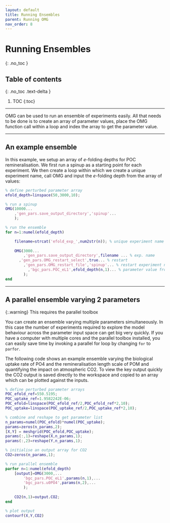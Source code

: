 ```yaml
---
layout: default
title: Running Ensembles
parent: Running OMG
nav_order: 8
---
```


# Running Ensembles 
{: .no_toc }

## Table of contents
{: .no_toc .text-delta }

1. TOC
{:toc}

---

OMG can be used to run an ensemble of experiments easily. All that needs to be done is to create an array of parameter values, place the OMG function call within a loop and index the array to get the parameter value. 

---

## An example ensemble

In this example, we setup an array of _e_-folding depths for POC remineralisation. We first run a spinup as a starting point for each experiment. We then create a loop within which we create a unique experiment name, call OMG and input the _e_-folding depth from the array of values:

```matlab
% define perturbed parameter array
efold_depth=linspace(50,3000,10);

% run a spinup
OMG(10000...
	,'gen_pars.save_output_directory','spinup'...
	);

% run the ensemble
for n=1:numel(efold_depth)

	filename=strcat('efold_exp_',num2str(n)); % unique experiment name
	
	OMG(3000...
    	,'gen_pars.save_output_directory',filename ... % exp. name
      ,'gen_pars.OMG_restart_select',true... % restart
	    ,'gen_pars.OMG_restart_file','spinup'... % restart experiment name
		  ,'bgc_pars.POC_eL1',efold_depth(n,1)... % parameter value from array
		);
end	
```

---

##  A parallel ensemble varying 2 parameters

{:.warning}
This requires the parallel toolbox

You can create an ensemble varying multiple parameters simultaneously. In this case the number of experiments required to explore the model behaviour across the parameter input space can get big very quickly. If you have a computer with multiple cores and the parallel toolbox installed, you can easily save time by invoking a parallel for loop by changing `for` to `parfor`.

The following code shows an example ensemble varying the biological uptake rate of PO4 and the remineralisation length scale of POM and quantifying the impact on atmospheric CO2. To view the key output quickly the CO2 output is saved directly to the workspace and copied to an array which can be plotted against the inputs. 

```matlab
% define perturbed parameter arrays
POC_efold_ref=550.5195;
POC_uptake_ref=1.9582242E-06;
POC_efold=linspace(POC_efold_ref/2,POC_efold_ref*2,10);
POC_uptake=linspace(POC_uptake_ref/2,POC_uptake_ref*2,10);

% combine and reshape to get parameter list
n_params=numel(POC_efold)*numel(POC_uptake);
params=zeros(n_params,2); 
[X,Y] = meshgrid(POC_efold,POC_uptake);
params(:,1)=reshape(X,n_params,1);
params(:,2)=reshape(Y,n_params,1);

% initialise an output array for CO2
CO2=zeros(n_params,1); 

% run parallel ensemble
parfor n=1:numel(efold_depth)
	[output]=OMG(3000,...
		'bgc_pars.POC_eL1',params(n,1),...
		'bgc_pars.u0PO4',params(n,2),...
		);
	
	CO2(n,1)=output.CO2;	
end	

% plot output
contourf(X,Y,CO2)
```
